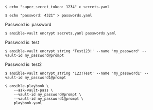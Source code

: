 
```console
$ echo "super_secret_token: 1234" > secrets.yaml
```

```console
$ echo "password: 4321" > passwords.yaml
```

Password is: password 
```console
$ ansible-vault encrypt secrets.yaml passwords.yaml
```

Password is: test 
```console
$ ansible-vault encrypt_string 'Test123!' --name 'my_password' --vault-id my_password@prompt
```

Password is: test2
```console
$ ansible-vault encrypt_string '123!Test' --name 'my_password1' --vault-id my_password1@prompt
```

```console
$ ansible-playbook \
    --ask-vault-pass \
    --vault-id my_password@prompt \
    --vault-id my_password1@prompt \
    playbook.yaml
```
